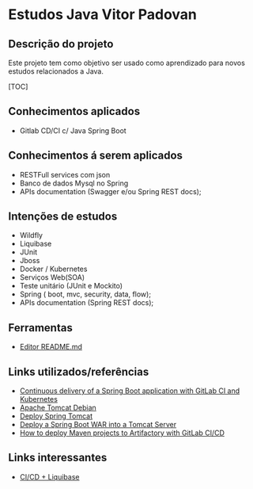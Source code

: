 # Estudos Java Vitor Padovan
## Descrição do projeto
Este projeto tem como objetivo ser usado como aprendizado para novos estudos relacionados a Java.


[TOC]

## Conhecimentos aplicados
- Gitlab CD/CI c/ Java Spring Boot

## Conhecimentos á serem aplicados
- RESTFull services com json
- Banco de dados Mysql no Spring
- APIs documentation (Swagger e/ou Spring REST docs);

## Intenções de estudos
- Wildfly
- Liquibase
- JUnit
- Jboss
- Docker / Kubernetes
- Serviços Web(SOA)
- Teste unitário (JUnit e Mockito)
- Spring ( boot, mvc, security, data, flow);
- APIs documentation (Spring REST docs);

## Ferramentas
- [Editor README.md](https://dillinger.io/)

## Links utilizados/referências
- [Continuous delivery of a Spring Boot application with GitLab CI and Kubernetes](https://about.gitlab.com/blog/2016/12/14/continuous-delivery-of-a-spring-boot-application-with-gitlab-ci-and-kubernetes/)
- [Apache Tomcat Debian](https://www.digitalocean.com/community/tutorials/how-to-install-apache-tomcat-9-on-debian-10-pt)
- [Deploy Spring Tomcat](https://www.baeldung.com/spring-boot-war-tomcat-deploy)
- [Deploy a Spring Boot WAR into a Tomcat Server](https://www.baeldung.com/spring-boot-war-tomcat-deploy)
- [How to deploy Maven projects to Artifactory with GitLab CI/CD](http://www.obsis.unb.br/gitlab/help/ci/examples/artifactory_and_gitlab/index.md)

## Links interessantes
- [CI/CD + Liquibase](https://www.infoq.com/br/articles/construindo-pipeline-ci-cd-liquibase-no-gitlab/)
